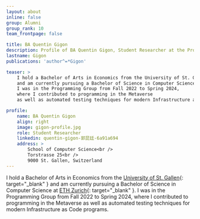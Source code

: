 ```yaml
---
layout: about
inline: false
group: Alumni
group_rank: 10
team_frontpage: false

title: BA Quentin Gigon
description: Profile of BA Quentin Gigon, Student Researcher at the Programming Group.
lastname: Gigon
publications: 'author^=*Gigon'

teaser: >
    I hold a Bachelor of Arts in Economics from the University of St. Gallen
    and am currently pursuing a Bachelor of Science in Computer Science at ETH Zurich.
    I was in the Programming Group from Fall 2022 to Spring 2024,
    where I contributed to programming in the Metaverse
    as well as automated testing techniques for modern Infrastructure as Code programs.

profile:
    name: BA Quentin Gigon
    align: right
    image: gigon-profile.jpg
    role: Student Researcher
    linkedin: quentin-gigon-郭昆廷-6a91a694
    address: >
        School of Computer Science<br />
        Torstrasse 25<br />
        9000 St. Gallen, Switzerland
---
```


I hold a Bachelor of Arts in Economics from the [University of St. Gallen](https://www.unisg.ch/){: target="_blank" }
and am currently pursuing a Bachelor of Science in Computer Science at [ETH Zurich](https://ethz.ch/){: target="_blank" }.
I was in the Programming Group from Fall 2022 to Spring 2024,
where I contributed to programming in the Metaverse
as well as automated testing techniques for modern Infrastructure as Code programs.
